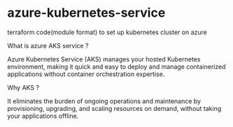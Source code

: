 # azure-kubernetes-service
terraform code(module format) to set up kubernetes cluster on azure

What is azure AKS service ?

Azure Kubernetes Service (AKS) manages your hosted Kubernetes environment, making it quick and easy to deploy and manage containerized applications without container orchestration expertise. 

Why AKS ?

It eliminates the burden of ongoing operations and maintenance by provisioning, upgrading, and scaling resources on demand, without taking your applications offline.

